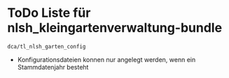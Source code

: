 ToDo Liste für nlsh_kleingartenverwaltung-bundle
================================================
 `dca/tl_nlsh_garten_config`

- Konfigurationsdateien konnen nur angelegt werden, wenn ein Stammdatenjahr besteht
